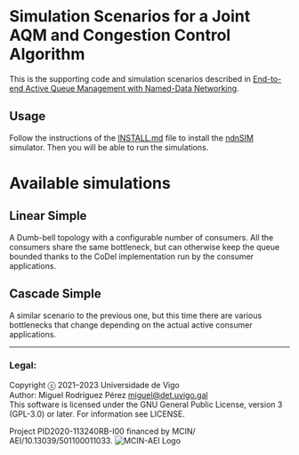 Simulation Scenarios for a Joint AQM and Congestion Control Algorithm
===

This is the supporting code and simulation scenarios described in [End-to-end
Active Queue Management with Named-Data
Networking](https://netlab.det.uvigo.es/publication/e2e-aqm-ndn-23/).

Usage
---
Follow the instructions of the [INSTALL.md](INSTALL.md) file to install the
[ndnSIM](https://ndnsim.net) simulator. Then you will be able to run the
simulations.


Available simulations
=====================

Linear Simple
---------------

A Dumb-bell topology with a configurable number of consumers. All the consumers
share the same bottleneck, but can otherwise keep the queue bounded thanks to
the CoDel implementation run by the consumer applications.

Cascade Simple
---------------

A similar scenario to the previous one, but this time there are various
bottlenecks that change depending on the actual active consumer applications.

---
### Legal:
Copyright ⓒ 2021–2023 Universidade de Vigo<br>
Author: Miguel Rodríguez Pérez <miguel@det.uvigo.gal><br>
This software is licensed under the GNU General Public License, version 3 (GPL-3.0) or later. For information see LICENSE.

Project PID2020-113240RB-I00 financed by MCIN/ AEI/10.13039/501100011033.
![MCIN-AEI Logo](https://icarus.det.uvigo.es/assets/img/logo-mcin-aei.png)

